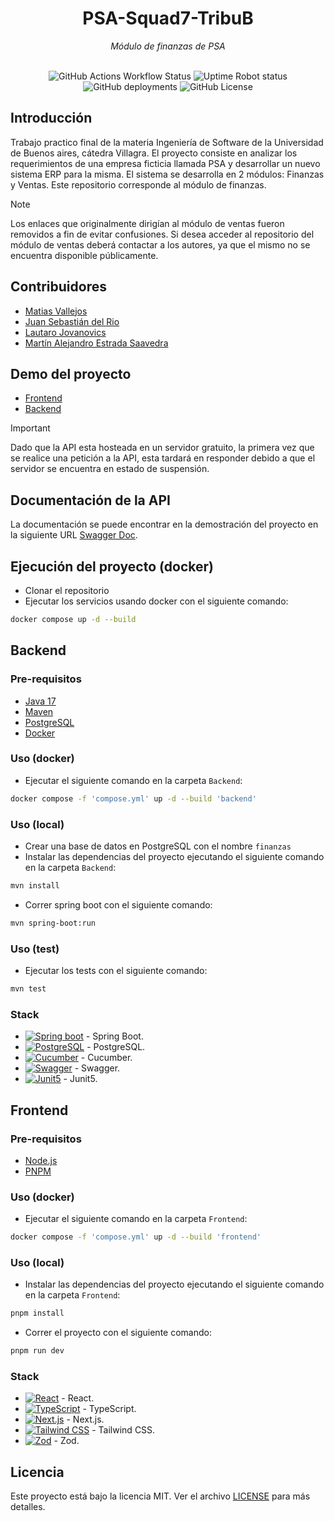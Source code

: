 <div align="center">
   <h1>PSA-Squad7-TribuB</h1>
   <i>Módulo de finanzas de PSA</i>
   <br>
   <br>
   <p>
      <img alt="GitHub Actions Workflow Status" src="https://img.shields.io/github/actions/workflow/status/MatiasTK/PSA-Squad7-TribuB/build.yml?style=for-the-badge">
      <img alt="Uptime Robot status" src="https://img.shields.io/uptimerobot/status/m798436758-71702e52aafc0c8a3ee917a2?style=for-the-badge&label=API">
      <img alt="GitHub deployments" src="https://img.shields.io/github/deployments/MatiasTK/PSA-Squad7-TribuB/Production?style=for-the-badge&label=production">
      <img alt="GitHub License" src="https://img.shields.io/github/license/MatiasTK/PSA-Squad7-TribuB?style=for-the-badge">
   </p>

</div>

## Introducción

Trabajo practico final de la materia Ingeniería de Software de la Universidad de Buenos aires, cátedra Villagra. El proyecto consiste en analizar los requerimientos de una empresa ficticia llamada PSA y desarrollar un nuevo sistema ERP para la misma. El sistema se desarrolla en 2 módulos: Finanzas y Ventas. Este repositorio corresponde al módulo de finanzas.

> [!NOTE]
> Los enlaces que originalmente dirigían al módulo de ventas fueron removidos a fin de evitar confusiones. Si desea acceder al repositorio del módulo de ventas deberá contactar a los autores, ya que el mismo no se encuentra disponible públicamente.

## Contribuidores

- [Matias Vallejos](https://github.com/MatiasTK)
- [Juan Sebastián del Rio](https://github.com/S2JuanS2)
- [Lautaro Jovanovics](https://github.com/lautiland)
- [Martín Alejandro Estrada Saavedra](https://github.com/martinSaav)

## Demo del proyecto

- [Frontend](https://psa-squad7-tribub.vercel.app/)
- [Backend](https://psa-squad7-tribub.onrender.com)

> [!IMPORTANT]
> Dado que la API esta hosteada en un servidor gratuito, la primera vez que se realice una petición a la API, esta tardará en responder debido a que el servidor se encuentra en estado de suspensión.

## Documentación de la API

La documentación se puede encontrar en la demostración del proyecto en la siguiente URL [Swagger Doc](https://psa-squad7-tribub.onrender.com/webjars/swagger-ui/index.html).

## Ejecución del proyecto (docker)

- Clonar el repositorio
- Ejecutar los servicios usando docker con el siguiente comando:

```bash
docker compose up -d --build
```

## Backend

### Pre-requisitos

- [Java 17](https://www.oracle.com/java/technologies/javase-jdk17-downloads.html)
- [Maven](https://maven.apache.org/download.cgi)
- [PostgreSQL](https://www.postgresql.org/download/)
- [Docker](https://www.docker.com/products/docker-desktop)

### Uso (docker)

- Ejecutar el siguiente comando en la carpeta `Backend`:

```bash
docker compose -f 'compose.yml' up -d --build 'backend'
```

### Uso (local)

- Crear una base de datos en PostgreSQL con el nombre `finanzas`
- Instalar las dependencias del proyecto ejecutando el siguiente comando en la carpeta `Backend`:

```bash
mvn install
```

- Correr spring boot con el siguiente comando:

```bash
mvn spring-boot:run
```

### Uso (test)

- Ejecutar los tests con el siguiente comando:

```bash
mvn test
```

### Stack

- [![Spring boot](https://img.shields.io/badge/Spring_Boot-6DB33F?style=for-the-badge&logo=spring-boot&logoColor=white)](https://spring.io/projects/spring-boot) - Spring Boot.
- [![PostgreSQL](https://img.shields.io/badge/PostgreSQL-316192?style=for-the-badge&logo=postgresql&logoColor=white)](https://www.postgresql.org/) - PostgreSQL.
- [![Cucumber](https://img.shields.io/badge/Cucumber-43B02A?style=for-the-badge&logo=cucumber&logoColor=white)](https://cucumber.io/) - Cucumber.
- [![Swagger](https://img.shields.io/badge/Swagger-85EA2D?style=for-the-badge&logo=Swagger&logoColor=white)](https://swagger.io/) - Swagger.
- [![Junit5](https://img.shields.io/badge/Junit5-25A162?style=for-the-badge&logo=junit5&logoColor=white)](https://junit.org/junit5/) - Junit5.

## Frontend

### Pre-requisitos

- [Node.js](https://nodejs.org/en/download/)
- [PNPM](https://pnpm.io/installation)

### Uso (docker)

- Ejecutar el siguiente comando en la carpeta `Frontend`:

```bash
docker compose -f 'compose.yml' up -d --build 'frontend'
```

### Uso (local)

- Instalar las dependencias del proyecto ejecutando el siguiente comando en la carpeta `Frontend`:

```bash
pnpm install
```

- Correr el proyecto con el siguiente comando:

```bash
pnpm run dev
```

### Stack

- [![React](https://img.shields.io/badge/React-20232A?style=for-the-badge&logo=react&logoColor=61DAFB)](https://reactjs.org/) - React.
- [![TypeScript](https://img.shields.io/badge/TypeScript-007ACC?style=for-the-badge&logo=typescript&logoColor=white)](https://www.typescriptlang.org/) - TypeScript.
- [![Next.js](https://img.shields.io/badge/Next.js-000000?style=for-the-badge&logo=next.js&logoColor=white)](https://nextjs.org/) - Next.js.
- [![Tailwind CSS](   https://img.shields.io/badge/Tailwind_CSS-38B2AC?style=for-the-badge&logo=tailwind-css&logoColor=white)](https://tailwindcss.com/) - Tailwind CSS.
- [![Zod](https://img.shields.io/badge/Zod-000000?style=for-the-badge&logo=zod&logoColor=3068B7)](https://zod.dev/) - Zod.

## Licencia

Este proyecto está bajo la licencia MIT. Ver el archivo [LICENSE](LICENSE) para más detalles.
